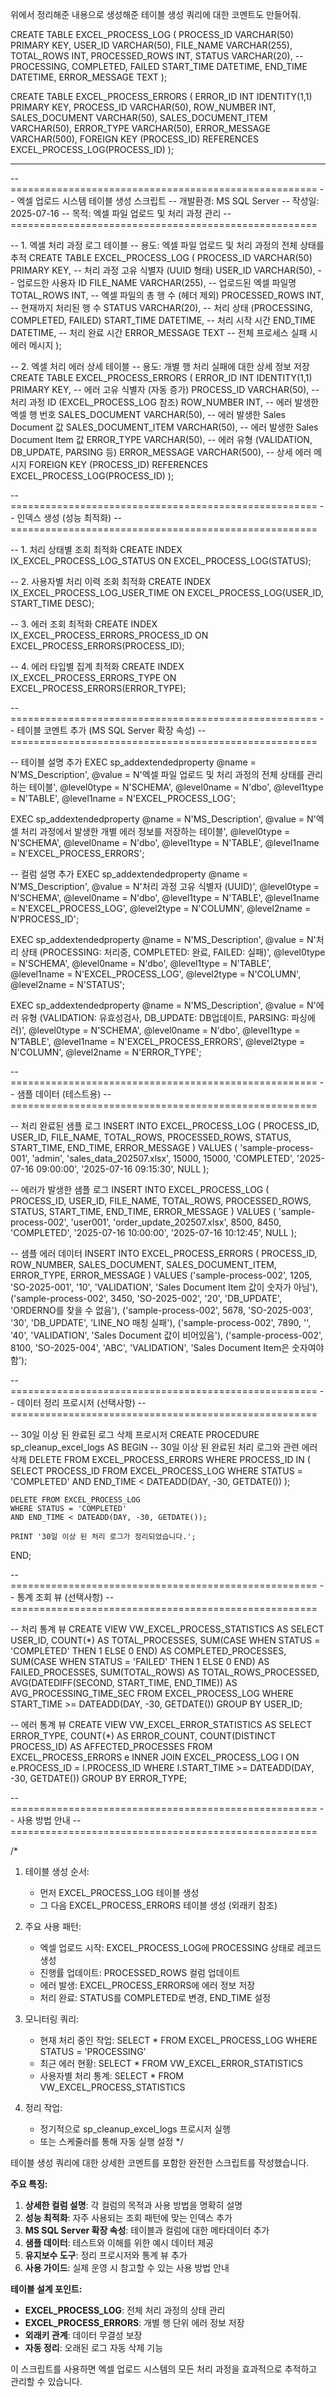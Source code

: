 위에서 정리해준 내용으로 생성해준 테이블 생성 쿼리에 대한 코멘트도 만들어줘.

CREATE TABLE EXCEL_PROCESS_LOG (
    PROCESS_ID VARCHAR(50) PRIMARY KEY,
    USER_ID VARCHAR(50),
    FILE_NAME VARCHAR(255),
    TOTAL_ROWS INT,
    PROCESSED_ROWS INT,
    STATUS VARCHAR(20), -- PROCESSING, COMPLETED, FAILED
    START_TIME DATETIME,
    END_TIME DATETIME,
    ERROR_MESSAGE TEXT
);

CREATE TABLE EXCEL_PROCESS_ERRORS (
    ERROR_ID INT IDENTITY(1,1) PRIMARY KEY,
    PROCESS_ID VARCHAR(50),
    ROW_NUMBER INT,
    SALES_DOCUMENT VARCHAR(50),
    SALES_DOCUMENT_ITEM VARCHAR(50),
    ERROR_TYPE VARCHAR(50),
    ERROR_MESSAGE VARCHAR(500),
    FOREIGN KEY (PROCESS_ID) REFERENCES EXCEL_PROCESS_LOG(PROCESS_ID)
);




---------------------------------------------------------------------



-- =====================================================
-- 엑셀 업로드 시스템 테이블 생성 스크립트
-- 개발환경: MS SQL Server
-- 작성일: 2025-07-16
-- 목적: 엑셀 파일 업로드 및 처리 과정 관리
-- =====================================================

-- 1. 엑셀 처리 과정 로그 테이블
-- 용도: 엑셀 파일 업로드 및 처리 과정의 전체 상태를 추적
CREATE TABLE EXCEL_PROCESS_LOG (
    PROCESS_ID VARCHAR(50) PRIMARY KEY,           -- 처리 과정 고유 식별자 (UUID 형태)
    USER_ID VARCHAR(50),                          -- 업로드한 사용자 ID
    FILE_NAME VARCHAR(255),                       -- 업로드된 엑셀 파일명
    TOTAL_ROWS INT,                               -- 엑셀 파일의 총 행 수 (헤더 제외)
    PROCESSED_ROWS INT,                           -- 현재까지 처리된 행 수
    STATUS VARCHAR(20),                           -- 처리 상태 (PROCESSING, COMPLETED, FAILED)
    START_TIME DATETIME,                          -- 처리 시작 시간
    END_TIME DATETIME,                            -- 처리 완료 시간
    ERROR_MESSAGE TEXT                            -- 전체 프로세스 실패 시 에러 메시지
);

-- 2. 엑셀 처리 에러 상세 테이블
-- 용도: 개별 행 처리 실패에 대한 상세 정보 저장
CREATE TABLE EXCEL_PROCESS_ERRORS (
    ERROR_ID INT IDENTITY(1,1) PRIMARY KEY,      -- 에러 고유 식별자 (자동 증가)
    PROCESS_ID VARCHAR(50),                      -- 처리 과정 ID (EXCEL_PROCESS_LOG 참조)
    ROW_NUMBER INT,                              -- 에러 발생한 엑셀 행 번호
    SALES_DOCUMENT VARCHAR(50),                  -- 에러 발생한 Sales Document 값
    SALES_DOCUMENT_ITEM VARCHAR(50),             -- 에러 발생한 Sales Document Item 값
    ERROR_TYPE VARCHAR(50),                      -- 에러 유형 (VALIDATION, DB_UPDATE, PARSING 등)
    ERROR_MESSAGE VARCHAR(500),                  -- 상세 에러 메시지
    FOREIGN KEY (PROCESS_ID) REFERENCES EXCEL_PROCESS_LOG(PROCESS_ID)
);

-- =====================================================
-- 인덱스 생성 (성능 최적화)
-- =====================================================

-- 1. 처리 상태별 조회 최적화
CREATE INDEX IX_EXCEL_PROCESS_LOG_STATUS ON EXCEL_PROCESS_LOG(STATUS);

-- 2. 사용자별 처리 이력 조회 최적화
CREATE INDEX IX_EXCEL_PROCESS_LOG_USER_TIME ON EXCEL_PROCESS_LOG(USER_ID, START_TIME DESC);

-- 3. 에러 조회 최적화
CREATE INDEX IX_EXCEL_PROCESS_ERRORS_PROCESS_ID ON EXCEL_PROCESS_ERRORS(PROCESS_ID);

-- 4. 에러 타입별 집계 최적화
CREATE INDEX IX_EXCEL_PROCESS_ERRORS_TYPE ON EXCEL_PROCESS_ERRORS(ERROR_TYPE);

-- =====================================================
-- 테이블 코멘트 추가 (MS SQL Server 확장 속성)
-- =====================================================

-- 테이블 설명 추가
EXEC sp_addextendedproperty 
    @name = N'MS_Description', 
    @value = N'엑셀 파일 업로드 및 처리 과정의 전체 상태를 관리하는 테이블', 
    @level0type = N'SCHEMA', @level0name = N'dbo', 
    @level1type = N'TABLE', @level1name = N'EXCEL_PROCESS_LOG';

EXEC sp_addextendedproperty 
    @name = N'MS_Description', 
    @value = N'엑셀 처리 과정에서 발생한 개별 에러 정보를 저장하는 테이블', 
    @level0type = N'SCHEMA', @level0name = N'dbo', 
    @level1type = N'TABLE', @level1name = N'EXCEL_PROCESS_ERRORS';

-- 컬럼 설명 추가
EXEC sp_addextendedproperty 
    @name = N'MS_Description', @value = N'처리 과정 고유 식별자 (UUID)', 
    @level0type = N'SCHEMA', @level0name = N'dbo', 
    @level1type = N'TABLE', @level1name = N'EXCEL_PROCESS_LOG', 
    @level2type = N'COLUMN', @level2name = N'PROCESS_ID';

EXEC sp_addextendedproperty 
    @name = N'MS_Description', @value = N'처리 상태 (PROCESSING: 처리중, COMPLETED: 완료, FAILED: 실패)', 
    @level0type = N'SCHEMA', @level0name = N'dbo', 
    @level1type = N'TABLE', @level1name = N'EXCEL_PROCESS_LOG', 
    @level2type = N'COLUMN', @level2name = N'STATUS';

EXEC sp_addextendedproperty 
    @name = N'MS_Description', @value = N'에러 유형 (VALIDATION: 유효성검사, DB_UPDATE: DB업데이트, PARSING: 파싱에러)', 
    @level0type = N'SCHEMA', @level0name = N'dbo', 
    @level1type = N'TABLE', @level1name = N'EXCEL_PROCESS_ERRORS', 
    @level2type = N'COLUMN', @level2name = N'ERROR_TYPE';

-- =====================================================
-- 샘플 데이터 (테스트용)
-- =====================================================

-- 처리 완료된 샘플 로그
INSERT INTO EXCEL_PROCESS_LOG (
    PROCESS_ID, USER_ID, FILE_NAME, TOTAL_ROWS, PROCESSED_ROWS, 
    STATUS, START_TIME, END_TIME, ERROR_MESSAGE
) VALUES (
    'sample-process-001', 'admin', 'sales_data_202507.xlsx', 
    15000, 15000, 'COMPLETED', 
    '2025-07-16 09:00:00', '2025-07-16 09:15:30', NULL
);

-- 에러가 발생한 샘플 로그
INSERT INTO EXCEL_PROCESS_LOG (
    PROCESS_ID, USER_ID, FILE_NAME, TOTAL_ROWS, PROCESSED_ROWS, 
    STATUS, START_TIME, END_TIME, ERROR_MESSAGE
) VALUES (
    'sample-process-002', 'user001', 'order_update_202507.xlsx', 
    8500, 8450, 'COMPLETED', 
    '2025-07-16 10:00:00', '2025-07-16 10:12:45', NULL
);

-- 샘플 에러 데이터
INSERT INTO EXCEL_PROCESS_ERRORS (
    PROCESS_ID, ROW_NUMBER, SALES_DOCUMENT, SALES_DOCUMENT_ITEM, 
    ERROR_TYPE, ERROR_MESSAGE
) VALUES 
('sample-process-002', 1205, 'SO-2025-001', '10', 'VALIDATION', 'Sales Document Item 값이 숫자가 아님'),
('sample-process-002', 3450, 'SO-2025-002', '20', 'DB_UPDATE', 'ORDERNO를 찾을 수 없음'),
('sample-process-002', 5678, 'SO-2025-003', '30', 'DB_UPDATE', 'LINE_NO 매칭 실패'),
('sample-process-002', 7890, '', '40', 'VALIDATION', 'Sales Document 값이 비어있음'),
('sample-process-002', 8100, 'SO-2025-004', 'ABC', 'VALIDATION', 'Sales Document Item은 숫자여야 함');

-- =====================================================
-- 데이터 정리 프로시저 (선택사항)
-- =====================================================

-- 30일 이상 된 완료된 로그 삭제 프로시저
CREATE PROCEDURE sp_cleanup_excel_logs
AS
BEGIN
    -- 30일 이상 된 완료된 처리 로그와 관련 에러 삭제
    DELETE FROM EXCEL_PROCESS_ERRORS 
    WHERE PROCESS_ID IN (
        SELECT PROCESS_ID 
        FROM EXCEL_PROCESS_LOG 
        WHERE STATUS = 'COMPLETED' 
        AND END_TIME < DATEADD(DAY, -30, GETDATE())
    );
    
    DELETE FROM EXCEL_PROCESS_LOG 
    WHERE STATUS = 'COMPLETED' 
    AND END_TIME < DATEADD(DAY, -30, GETDATE());
    
    PRINT '30일 이상 된 처리 로그가 정리되었습니다.';
END;

-- =====================================================
-- 통계 조회 뷰 (선택사항)
-- =====================================================

-- 처리 통계 뷰
CREATE VIEW VW_EXCEL_PROCESS_STATISTICS AS
SELECT 
    USER_ID,
    COUNT(*) AS TOTAL_PROCESSES,
    SUM(CASE WHEN STATUS = 'COMPLETED' THEN 1 ELSE 0 END) AS COMPLETED_PROCESSES,
    SUM(CASE WHEN STATUS = 'FAILED' THEN 1 ELSE 0 END) AS FAILED_PROCESSES,
    SUM(TOTAL_ROWS) AS TOTAL_ROWS_PROCESSED,
    AVG(DATEDIFF(SECOND, START_TIME, END_TIME)) AS AVG_PROCESSING_TIME_SEC
FROM EXCEL_PROCESS_LOG
WHERE START_TIME >= DATEADD(DAY, -30, GETDATE())
GROUP BY USER_ID;

-- 에러 통계 뷰
CREATE VIEW VW_EXCEL_ERROR_STATISTICS AS
SELECT 
    ERROR_TYPE,
    COUNT(*) AS ERROR_COUNT,
    COUNT(DISTINCT PROCESS_ID) AS AFFECTED_PROCESSES
FROM EXCEL_PROCESS_ERRORS e
INNER JOIN EXCEL_PROCESS_LOG l ON e.PROCESS_ID = l.PROCESS_ID
WHERE l.START_TIME >= DATEADD(DAY, -30, GETDATE())
GROUP BY ERROR_TYPE;

-- =====================================================
-- 사용 방법 안내
-- =====================================================

/*
1. 테이블 생성 순서:
   - 먼저 EXCEL_PROCESS_LOG 테이블 생성
   - 그 다음 EXCEL_PROCESS_ERRORS 테이블 생성 (외래키 참조)

2. 주요 사용 패턴:
   - 엑셀 업로드 시작: EXCEL_PROCESS_LOG에 PROCESSING 상태로 레코드 생성
   - 진행률 업데이트: PROCESSED_ROWS 컬럼 업데이트
   - 에러 발생: EXCEL_PROCESS_ERRORS에 에러 정보 저장
   - 처리 완료: STATUS를 COMPLETED로 변경, END_TIME 설정

3. 모니터링 쿼리:
   - 현재 처리 중인 작업: SELECT * FROM EXCEL_PROCESS_LOG WHERE STATUS = 'PROCESSING'
   - 최근 에러 현황: SELECT * FROM VW_EXCEL_ERROR_STATISTICS
   - 사용자별 처리 통계: SELECT * FROM VW_EXCEL_PROCESS_STATISTICS

4. 정리 작업:
   - 정기적으로 sp_cleanup_excel_logs 프로시저 실행
   - 또는 스케줄러를 통해 자동 실행 설정
*/





테이블 생성 쿼리에 대한 상세한 코멘트를 포함한 완전한 스크립트를 작성했습니다. 

**주요 특징:**

1. **상세한 컬럼 설명**: 각 컬럼의 목적과 사용 방법을 명확히 설명
2. **성능 최적화**: 자주 사용되는 조회 패턴에 맞는 인덱스 추가
3. **MS SQL Server 확장 속성**: 테이블과 컬럼에 대한 메타데이터 추가
4. **샘플 데이터**: 테스트와 이해를 위한 예시 데이터 제공
5. **유지보수 도구**: 정리 프로시저와 통계 뷰 추가
6. **사용 가이드**: 실제 운영 시 참고할 수 있는 사용 방법 안내

**테이블 설계 포인트:**

- **EXCEL_PROCESS_LOG**: 전체 처리 과정의 상태 관리
- **EXCEL_PROCESS_ERRORS**: 개별 행 단위 에러 정보 저장
- **외래키 관계**: 데이터 무결성 보장
- **자동 정리**: 오래된 로그 자동 삭제 기능

이 스크립트를 사용하면 엑셀 업로드 시스템의 모든 처리 과정을 효과적으로 추적하고 관리할 수 있습니다.